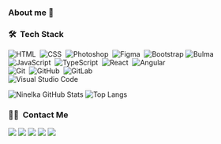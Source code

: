 ### About me 🙂

<!--
**Ninelka/Ninelka** is a ✨ _special_ ✨ repository because its `README.md` (this file) appears on your GitHub profile.

Here are some ideas to get you started:

- 🔭 I’m currently working on ...
- 🌱 I’m currently learning ...
- 👯 I’m looking to collaborate on ...
- 🤔 I’m looking for help with ...
- 💬 Ask me about ...
- 📫 How to reach me: ...
- 😄 Pronouns: ...
- ⚡ Fun fact: ...
-->

### 🛠 &nbsp;Tech Stack

![HTML](https://img.shields.io/badge/-HTML-05122A?style=flat&logo=HTML5)&nbsp;
![CSS](https://img.shields.io/badge/-CSS-05122A?style=flat&logo=CSS3&logoColor=1572B6)&nbsp;
![Photoshop](https://img.shields.io/badge/-Photoshop-05122A?style=flat&logo=adobe-photoshop)&nbsp;
![Figma](https://img.shields.io/badge/-Figma-05122A?style=flat&logo=figma)&nbsp;
![Bootstrap](https://img.shields.io/badge/-Bootstrap-05122A?style=flat&logo=bootstrap)
![Bulma](https://img.shields.io/badge/-Bulma-05122A?style=flat&logo=bulma)\
![JavaScript](https://img.shields.io/badge/-JavaScript-05122A?style=flat&logo=javascript)&nbsp;
![TypeScript](https://img.shields.io/badge/-TypeScript-05122A?style=flat&logo=typescript)&nbsp;
![React](https://img.shields.io/badge/-React-05122A?style=flat&logo=react)&nbsp;
![Angular](https://img.shields.io/badge/-Angular-05122A?style=flat&logo=angular)\
![Git](https://img.shields.io/badge/-Git-05122A?style=flat&logo=git)&nbsp;
![GitHub](https://img.shields.io/badge/-GitHub-05122A?style=flat&logo=github)&nbsp;
![GitLab](https://img.shields.io/badge/-GitLab-05122A?style=flat&logo=gitlab)\
![Visual Studio Code](https://img.shields.io/badge/-Visual%20Studio%20Code-05122A?style=flat&logo=visual-studio-code&logoColor=007ACC)



![Ninelka GitHub Stats](https://github-readme-stats.vercel.app/api?username=Ninelka&count_private=true&hide=contribs&show_icons=true&theme=vue-dark)
![Top Langs](https://github-readme-stats.vercel.app/api/top-langs/?username=Ninelka&count_private=true&hide=tsql&langs_count=7&theme=vue-dark&layout=compact)

### 🤝🏻 &nbsp;Contact Me

<p align="left">
<a href="https://www.linkedin.com/in/ninel-gruzdeva-a4045817b/"><img src="https://img.shields.io/badge/-Ninel%20Gruzdeva-0077B5?style=flat&logo=Linkedin&logoColor=white"/></a>
<a href="mailto:ninelgruzdeva@gmail.com"><img src="https://img.shields.io/badge/-ninelgruzdeva@gmail.com-D14836?style=flat&logo=Gmail&logoColor=white"/></a>
<a href="https://vk.com/ninelgruzdeva"><img src="https://img.shields.io/badge/-NinelGruzdeva-4c75a3?style=flat&logo=VK&logoColor=white"/></a>
<a href="https://instagram.com/ninelka66"><img src="https://img.shields.io/badge/-@ninelka66-E4405F?style=flat&logo=Instagram&logoColor=white"/></a>
<a href="https://www.facebook.com/NinelGruzdeva"><img src="https://img.shields.io/badge/-NinelGruzdeva-1877F2?style=flat&logo=Facebook&logoColor=white"/></a>
</p>
